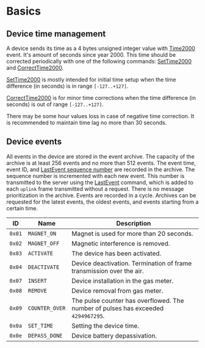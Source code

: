 # Basics

## Device time management

A device sends its time as a 4 bytes unsigned integer value with [Time2000](./commands/uplink/Time2000.md) event.
It's amount of seconds since year 2000.
This time should be corrected periodically with one of the following commands: [SetTime2000](./commands/SetTime2000.md) and [CorrectTime2000](./commands/CorrectTime2000.md).

[SetTime2000](./commands/SetTime2000.md) is mostly intended for initial time setup when the time difference (in seconds) is in range `[-127..+127]`.

[CorrectTime2000](./commands/CorrectTime2000.md) is for minor time corrections when the time difference (in seconds) is out of range `[-127..+127]`.

There may be some hour values loss in case of negative time correction.
It is recommended to maintain time lag no more than 30 seconds.


## Device events

All events in the device are stored in the event archive.
The capacity of the archive is at least 256 events and no more than 512 events.
The event time, event ID, and [LastEvent sequence number](./commands/uplink/LastEvent.md#sequence-number) are recorded in the archive.
The sequence number is incremented with each new event.
This number is transmitted to the server using the [LastEvent](./commands/uplink/LastEvent.md) command, which is added to each `uplink` frame transmitted without a request.
There is no message prioritization in the archive.
Events are recorded in a cycle.
Archives can be requested for the latest events, the oldest events, and events starting from a certain time.

 ID     | Name               | Description
--------|--------------------|-------------
 `0x01` | `MAGNET_ON`        | Magnet is used for more than 20 seconds.
 `0x02` | `MAGNET_OFF`       | Magnetic interference is removed.
 `0x03` | `ACTIVATE`         | The device has been activated.
 `0x04` | `DEACTIVATE`       | Device deactivation. Termination of frame transmission over the air.
 `0x07` | `INSERT`           | Device installation in the gas meter.
 `0x08` | `REMOVE`           | Device removal from gas meter.
 `0x09` | `COUNTER_OVER`     | The pulse counter has overflowed. The number of pulses has exceeded `4294967295`.
 `0x0a` | `SET_TIME`         | Setting the device time.
 `0x0e` | `DEPASS_DONE`      | Device battery depassivation.
